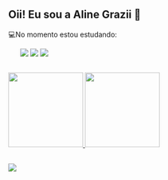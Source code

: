 ## Oii! Eu sou a Aline Grazii 👋
   
💻No momento estou estudando:
<ul>
    <tr>
      <img src= "https://img.shields.io/badge/HTML5-E34F26?style=for-the-badge&logo=html5&logoColor=white">
      <img src= "https://img.shields.io/badge/CSS3-1572B6?style=for-the-badge&logo=css3&logoColor=white">
      <img src= "https://img.shields.io/badge/JavaScript-323330?style=for-the-badge&logo=javascript&logoColor=F7DF1E">
    </tr>
</ul> 

##

<div>
  <a href="https://github.com/alinegrazii">
  <img height="150em" src="https://github-readme-stats.vercel.app/api?username=alinegrazii&show_icons=true&theme=dracula&include_all_commits=true&count_private=true"/>
  <img height="150em" src="https://github-readme-stats.vercel.app/api/top-langs/?username=alinegrazii&layout=compact&langs_count=7&theme=dracula"/>
</div>
   
##   
   
<div> 
  <a href="https://www.linkedin.com/in/alinegrazii/" target="_blank"><img src="https://img.shields.io/badge/-LinkedIn-%230077B5?style=for-the-badge&logo=linkedin&logoColor=white" target="_blank"></a>
</div>   
   
